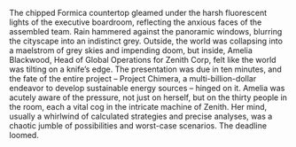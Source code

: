 The chipped Formica countertop gleamed under the harsh fluorescent lights of the executive boardroom, reflecting the anxious faces of the assembled team.  Rain hammered against the panoramic windows, blurring the cityscape into an indistinct grey.  Outside, the world was collapsing into a maelstrom of grey skies and impending doom, but inside, Amelia Blackwood, Head of Global Operations for Zenith Corp, felt like the world was tilting on a knife’s edge.  The presentation was due in ten minutes, and the fate of the entire project – Project Chimera, a multi-billion-dollar endeavor to develop sustainable energy sources – hinged on it.  Amelia was acutely aware of the pressure, not just on herself, but on the thirty people in the room, each a vital cog in the intricate machine of Zenith.  Her mind, usually a whirlwind of calculated strategies and precise analyses, was a chaotic jumble of possibilities and worst-case scenarios. The deadline loomed.
